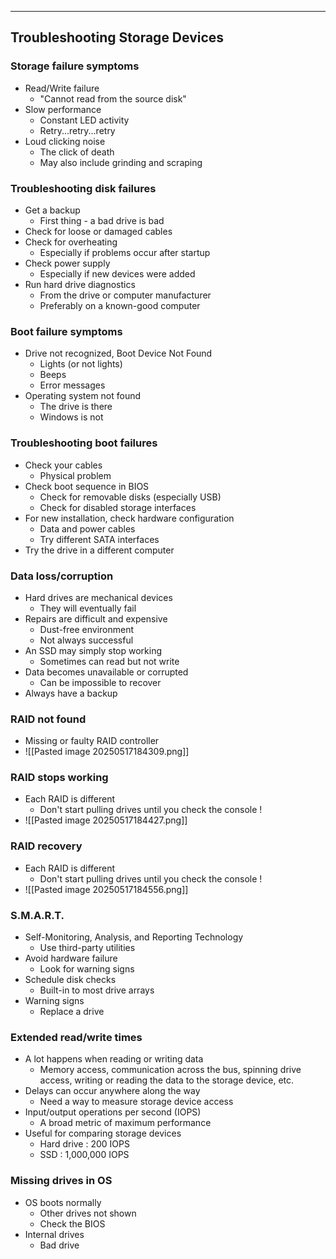 
---

## Troubleshooting Storage Devices

### Storage failure symptoms

- Read/Write failure
	- "Cannot read from the source disk"
- Slow performance
	- Constant LED activity
	- Retry...retry...retry
- Loud clicking noise
	- The click of death
	- May also include grinding and scraping

### Troubleshooting disk failures
- Get a backup
	- First thing - a bad drive is bad
- Check for loose or damaged cables
- Check for overheating
	- Especially if problems occur after startup
- Check power supply
	- Especially if new devices were added
- Run hard drive diagnostics
	- From the drive or computer manufacturer
	- Preferably on a known-good computer

### Boot failure symptoms
- Drive not recognized, Boot Device Not Found
	- Lights (or not lights)
	- Beeps
	- Error messages
- Operating system not found
	- The drive is there
	- Windows is not

### Troubleshooting boot failures
- Check your cables
	- Physical problem
- Check boot sequence in BIOS
	- Check for removable disks (especially USB)
	- Check for disabled storage interfaces
- For new installation, check hardware configuration
	- Data and power cables
	- Try different SATA interfaces
- Try the drive in a different computer

### Data loss/corruption
- Hard drives are mechanical devices
	- They will eventually fail
- Repairs are difficult and expensive
	- Dust-free environment
	- Not always successful
- An SSD may simply stop working
	- Sometimes can read but not write
- Data becomes unavailable or corrupted
	- Can be impossible to recover
- Always have a backup

### RAID not found
- Missing or faulty RAID controller
- ![[Pasted image 20250517184309.png]]

### RAID stops working
- Each RAID is different
	- Don't start pulling drives until you check the console !
- ![[Pasted image 20250517184427.png]]

### RAID recovery
- Each RAID is different
	- Don't start pulling drives until you check the console !
- ![[Pasted image 20250517184556.png]]

### S.M.A.R.T.
- Self-Monitoring, Analysis, and Reporting Technology
	- Use third-party utilities
- Avoid hardware failure
	- Look for warning signs
- Schedule disk checks
	- Built-in to most drive arrays
- Warning signs
	- Replace a drive

### Extended read/write times
- A lot happens when reading or writing data
	- Memory access, communication across the bus, spinning drive access, writing or reading the data to the storage device, etc.
- Delays can occur anywhere along the way
	- Need a way to measure storage device access
- Input/output operations per second (IOPS)
	- A broad metric of maximum performance
- Useful for comparing storage devices
	- Hard drive : 200 IOPS
	- SSD : 1,000,000 IOPS

### Missing drives in OS
- OS boots normally
	- Other drives not shown
	- Check the BIOS
- Internal drives
	- Bad drive 